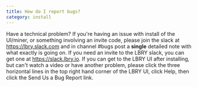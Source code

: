```yaml
---
title: How do I report bugs?
category: install
---
```


Have a technical problem? If you're having an issue with install of the UI/miner, or something involving an invite code, please join the slack at https://lbry.slack.com and in channel #bugs post a **single** detailed note with what exactly is going on. If you need an invite to the LBRY slack, you can get one at https://slack.lbry.io. If you can get to the LBRY UI after installing, but can't watch a video or have another problem, please click the three horizontal lines in the top right hand corner of the LBRY UI, click Help, then click the Send Us a Bug Report link.
